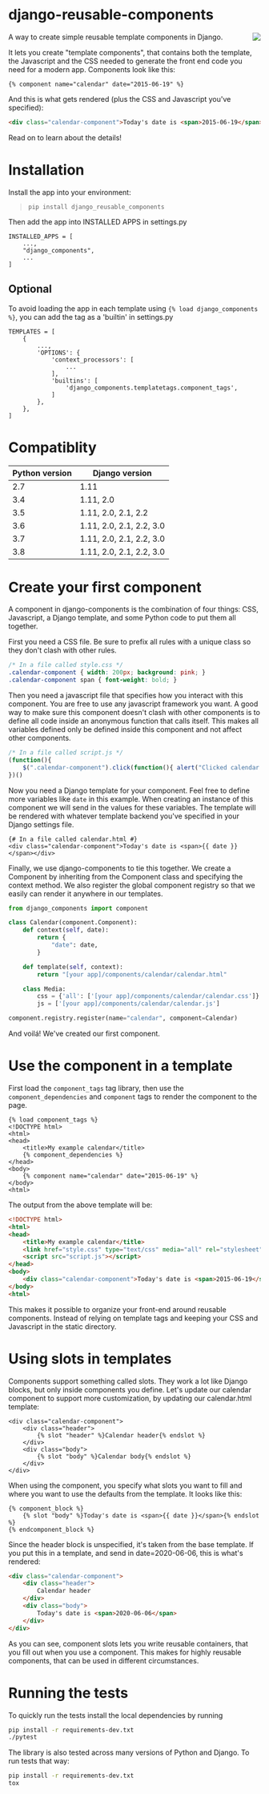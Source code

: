 # django-reusable-components
<a href="https://travis-ci.org/EmilStenstrom/django-components"><img align="right" src="https://travis-ci.org/EmilStenstrom/django-components.svg?branch=master"></a>
A way to create simple reusable template components in Django.

It lets you create "template components", that contains both the template, the Javascript and the CSS needed to generate the front end code you need for a modern app. Components look like this:

```htmldjango
{% component name="calendar" date="2015-06-19" %}
```

And this is what gets rendered (plus the CSS and Javascript you've specified):

```html
<div class="calendar-component">Today's date is <span>2015-06-19</span></div>
```

Read on to learn about the details!

# Installation

Install the app into your environment:

> ```pip install django_reusable_components```

Then add the app into INSTALLED APPS in settings.py

```
INSTALLED_APPS = [
    ...,
    "django_components",
    ...
]
```

## Optional

To avoid loading the app in each template using ``` {% load django_components %} ```, you can add the tag as a 'builtin' in settings.py

```
TEMPLATES = [
    {
        ...,
        'OPTIONS': {
            'context_processors': [
                ...
            ],
            'builtins': [
                'django_components.templatetags.component_tags',
            ]
        },
    },
]
```

# Compatiblity

| Python version | Django version           |
|----------------|--------------------------|
| 2.7            | 1.11                     |
| 3.4            | 1.11, 2.0                |
| 3.5            | 1.11, 2.0, 2.1, 2.2      |
| 3.6            | 1.11, 2.0, 2.1, 2.2, 3.0 |
| 3.7            | 1.11, 2.0, 2.1, 2.2, 3.0 |
| 3.8            | 1.11, 2.0, 2.1, 2.2, 3.0 |

# Create your first component

A component in django-components is the combination of four things: CSS, Javascript, a Django template, and some Python code to put them all together.

First you need a CSS file. Be sure to prefix all rules with a unique class so they don't clash with other rules.

```css
/* In a file called style.css */
.calendar-component { width: 200px; background: pink; }
.calendar-component span { font-weight: bold; }
```

Then you need a javascript file that specifies how you interact with this component. You are free to use any javascript framework you want. A good way to make sure this component doesn't clash with other components is to define all code inside an anonymous function that calls itself. This makes all variables defined only be defined inside this component and not affect other components.

```js
/* In a file called script.js */
(function(){
    $(".calendar-component").click(function(){ alert("Clicked calendar!"); })
})()
```

Now you need a Django template for your component. Feel free to define more variables like `date` in this example. When creating an instance of this component we will send in the values for these variables. The template will be rendered with whatever template backend you've specified in your Django settings file.

```htmldjango
{# In a file called calendar.html #}
<div class="calendar-component">Today's date is <span>{{ date }}</span></div>
```

Finally, we use django-components to tie this together. We create a Component by inheriting from the Component class and specifying the context method. We also register the global component registry so that we easily can render it anywhere in our templates.

```python
from django_components import component

class Calendar(component.Component):
    def context(self, date):
        return {
            "date": date,
        }

    def template(self, context):
        return "[your app]/components/calendar/calendar.html"

    class Media:
        css = {'all': ['[your app]/components/calendar/calendar.css']}
        js = ['[your app]/components/calendar/calendar.js']

component.registry.register(name="calendar", component=Calendar)
```

And voilá! We've created our first component.

# Use the component in a template

First load the `component_tags` tag library, then use the `component_dependencies` and `component` tags to render the component to the page.

```htmldjango
{% load component_tags %}
<!DOCTYPE html>
<html>
<head>
    <title>My example calendar</title>
    {% component_dependencies %}
</head>
<body>
    {% component name="calendar" date="2015-06-19" %}
</body>
<html>
```

The output from the above template will be:

```html
<!DOCTYPE html>
<html>
<head>
    <title>My example calendar</title>
    <link href="style.css" type="text/css" media="all" rel="stylesheet">
    <script src="script.js"></script>
</head>
<body>
    <div class="calendar-component">Today's date is <span>2015-06-19</span></div>
</body>
<html>
```

This makes it possible to organize your front-end around reusable components. Instead of relying on template tags and keeping your CSS and Javascript in the static directory.

# Using slots in templates

Components support something called slots. They work a lot like Django blocks, but only inside components you define. Let's update our calendar component to support more customization, by updating our calendar.html template:

```htmldjango
<div class="calendar-component">
    <div class="header">
        {% slot "header" %}Calendar header{% endslot %}
    </div>
    <div class="body">
        {% slot "body" %}Calendar body{% endslot %}
    </div>
</div>
```

When using the component, you specify what slots you want to fill and where you want to use the defaults from the template. It looks like this:

```htmldjango
{% component_block %}
    {% slot "body" %}Today's date is <span>{{ date }}</span>{% endslot %}
{% endcomponent_block %}
```

Since the header block is unspecified, it's taken from the base template. If you put this in a template, and send in date=2020-06-06, this is what's rendered:

```html
<div class="calendar-component">
    <div class="header">
        Calendar header
    </div>
    <div class="body">
        Today's date is <span>2020-06-06</span>
    </div>
</div>

```

As you can see, component slots lets you write reusable containers, that you fill out when you use a component. This makes for highly reusable components, that can be used in different circumstances.

# Running the tests

To quickly run the tests install the local dependencies by running

```sh
pip install -r requirements-dev.txt
./pytest
```

The library is also tested across many versions of Python and Django. To run tests that way:

```sh
pip install -r requirements-dev.txt
tox
```
